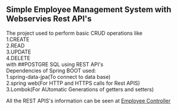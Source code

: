 ## Simple Employee Management System with Webservies Rest API's

The project used to perform basic CRUD operations like<br>
1.CREATE<br>
2.READ<br>
3.UPDATE<br>
4.DELETE<br>
with 
##POSTGRE SQL using REST API's<br>
Dependencies of Spring BOOT used:<br>
1.spring-data-jpa(To connect to data base)<br>
2.spring web(For HTTP and HTTPS calls for Rest APIS)<br>
3.Lombok(For AUtomatic Generations of getters and setters)

All the REST APIS's information can be seen at 
[Employee Controller]()

